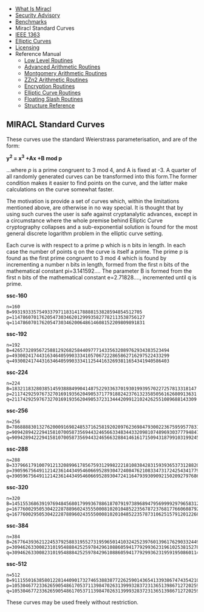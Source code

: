 * [What Is Miracl](README.md)
* [Security Advisory](security-advisory.md)
* [Benchmarks](benchmarks.md)
* Miracl Standard Curves
* [IEEE 1363](ieee-1363.md)
* [Elliptic Curves](elliptic-curves.md)
* [Licensing](licensing.md)
* Reference Manual
	* [Low Level Routines](reference-manual/low-level-routines.md)
	* [Advanced Arithmetic Routines](reference-manual/advanced-arithmetic-routines.md)
	* [Montgomery Arithmetic Routines](reference-manual/montgomery-arithmetic-routines.md)
	* [ZZn2 Arithmetic Routines](reference-manual/zzn2-arithmetic-routines.md)
	* [Encryption Routines](reference-manual/encryption-routines.md)
	* [Elliptic Curve Routines](reference-manual/elliptic-curve-routines.md)
	* [Floating Slash Routines](reference-manual/floating-slash-routines.md)
	* [Structure Reference](reference-manual/structure-reference.md)


MIRACL Standard Curves
---

These curves use the standard Weierstrass parameterisation, and are of the form:

**y<sup>2</sup> = x<sup>3</sup> +Ax +B mod p**

...where *p* is a prime congruent to 3 mod 4, and A is fixed at -3. A quarter of all randomly generated curves can be transformed into this form.The former condition makes it easier to find points on the curve, and the latter make calculations on the curve somewhat faster.

The motivation is provide a set of curves which, within the limitations mentioned above, are otherwise in no way special. It is thought that by using such curves the user is safe against cryptanalytic advances, except in a circumstance where the whole premise behind Elliptic Curve cryptography collapses and a sub-exponential solution is found for the most general discrete logarithm problem in the elliptic curve setting.

Each curve is with respect to a prime p which is n bits in length. In each case the number of points q on the curve is itself a prime. The prime p is found as the first prime congruent to 3 mod 4 which is found by incrementing a number n bits in length, formed from the first n bits of the mathematical constant pi=3.141592.... The parameter B is formed from the first n bits of the mathematical constant e=2.71828...., incremented until q is prime.

**ssc-160**
```
n=160
B=993193335754933797118314178888153828594854512705
p=1147860701762054730346201299935827782113538756127
q=1147860701762054730346200648614608152209809891831
```
**ssc-192**
```
n=192
B=4265732895672588129268258440977714335632089762934383523494
p=4930024174431634640599033341057067222865862716297522433299
q=4930024174431634640599033341125441632693811654341940586403
```
**ssc-224**
```
n=224
B=18321183280385145938884990414875229336370193019939570227257813318147
p=21174292597673270169193562049053717791882423761323585056162680913631
q=21174292597673270169193562049053723134442099121024262551089688143309
```
**ssc-256**
```
n=256
B=78688883013276200091698248537162581920209762369847930022367595957783191893217
p=90942894222941581070058735694432465663348344332098107489693037779484723616779
q=90942894222941581070058735694432465663288414616171509431879910319924502217783
```  
**ssc-288**
```
n=288
B=337966179100791213208996178567593129982221810838428315939365373128820605838874928979766
p=390596756491121423614434954606695289304724084762108334731724254341779347664665278286219
q=390596756491121423614434954606695289304724116479393090921502092797686514928150248753237
```
**ssc-320**
```
n=320
B=1451553686391976948456801799936788618707919738968947956999929796583121697128874465400872041660580
p=1677600295053042228788960243555000810201048522356787237681776606087928304667951345024875097229491
q=1677600295053042228788960243555000810201048522357873106251579120122685384485967275546948559607409
```
**ssc-384**
```
n=384
B=26776439362122453792588319552731959650141032425239760139617629033244994517401871440317035340712170298670944533378961
p=30946263300823101954888425259784296108860594177929936231961025381527827855583154673559277957637088071546809309873019
q=30946263300823101954888425259784296108860594177929936231959195086011429040851460901626189237585847628753659044398489
```
**ssc-512**
```
n=512
B=9111550163858012281440901732746538838772262590143654133938674743542107885492015390851248618042056679983385207705625699101049041930943171450852516780927629
p=10530467723362659054861705371139847026313999328372313651398671272025951445569024729948471343061931586610942824229083371331823229156399790385588443550959087
q=10530467723362659054861705371139847026313999328372313651398671272025951445569144524507377363887941433449823713742916287342504795006316114468040283111710577
```
These curves may be used freely without restriction.

